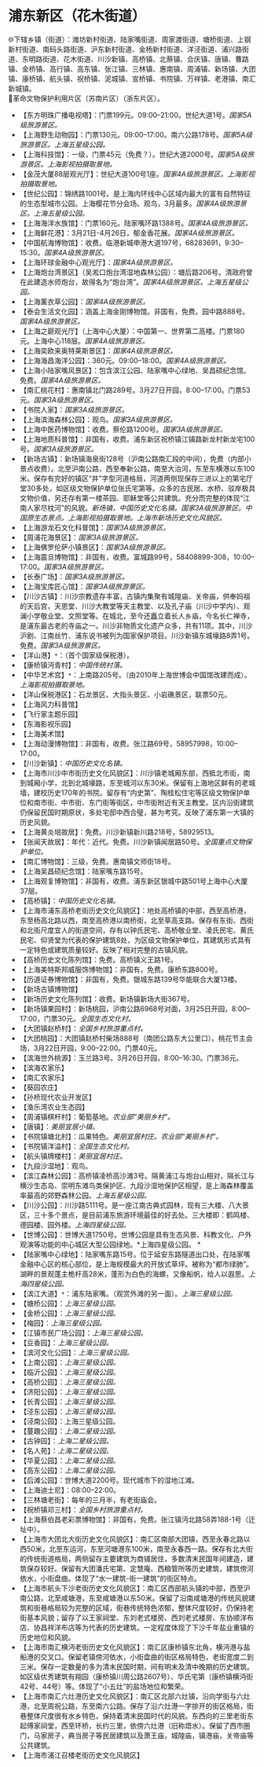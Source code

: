 # 浦东新区（花木街道）  
🌐下辖乡镇（街道）：潍坊新村街道、陆家嘴街道、周家渡街道、塘桥街道、上钢新村街道、南码头路街道、沪东新村街道、金杨新村街道、洋泾街道、浦兴路街道、东明路街道、花木街道、川沙新镇、高桥镇、北蔡镇、合庆镇、唐镇、曹路镇、金桥镇、高行镇、高东镇、张江镇、三林镇、惠南镇、周浦镇、新场镇、大团镇、康桥镇、航头镇、祝桥镇、泥城镇、宣桥镇、书院镇、万祥镇、老港镇、南汇新城镇。   
🚩革命文物保护利用片区（苏南片区）（浙东片区）。   
  
* 【东方明珠广播电视塔】：门票199元。09:00–21:00。世纪大道1号。*国家5A级旅游景区。*  
* 【上海野生动物园】：门票130元。09:00–17:00。南六公路178号。*国家5A级旅游景区。上海五星级公园。*  
* 【上海科技馆】：一级，门票45元（免费？）。世纪大道2000号。*国家5A级旅游景区。上海影视拍摄取景地。*  
* 【金茂大厦88层观光厅】：世纪大道100号1座。*国家4A级旅游景区。上海影视拍摄取景地。*  
* 【世纪公园】：锦绣路1001号。是上海内环线中心区域内最大的富有自然特征的生态型城市公园。上海樱花节分会场。观鸟，3月最多。*国家4A级旅游景区。上海五星级公园。*  
* 【上海海洋水族馆】：门票160元。陆家嘴环路1388号。*国家4A级旅游景区。*  
* 【上海鲜花港】：3月21日-4月26日，郁金香花展。*国家4A级旅游景区。*  
* 【中国航海博物馆】：收费。临港新城申港大道197号，68283691，9:30–15:30。*国家4A级旅游景区。*  
* 【上海环球金融中心观光厅】：*国家4A级旅游景区。*  
* 【上海炮台湾景区】（吴淞口炮台湾湿地森林公园）：塘后路206号。清政府曾在此建造水师炮台，故得名为“炮台湾”。*国家4A级旅游景区。上海五星级公园。*  
* 【上海薰衣草公园】：*国家4A级旅游景区。*  
* 【泰会生活文化园】：涵盖上海金刚博物馆。非国有，免费。园中路888号。*国家4A级旅游景区。*  
* 【上海之巅观光厅】（上海中心大厦）：中国第一、世界第二高楼。门票180元。上海中心118层。*国家4A级旅游景区。*  
* 【上海奕欧来奥特莱斯景区】：*国家4A级旅游景区。*  
* 【上海海昌海洋公园】：360元。09:00–18:00。*国家4A级旅游景区。*  
* 【上海小陆家嘴风景区】：包含滨江公园、陆家嘴中心绿地、吴昌硕纪念馆。免费。*国家4A级旅游景区。*  
* 【南汇桃花村】：惠南镇北门路289号。3月27日开园，8:00–17:00。门票53元。*国家3A级旅游景区。*  
* 【书院人家】：*国家3A级旅游景区。*  
* 【上海滨海森林公园】：观鸟。*国家3A级旅游景区。*  
* 【上海中医药博物馆】：收费。蔡伦路1200号。*国家3A级旅游景区。*  
* 【上海地质科普馆】：非国有，收费。浦东新区祝桥镇江镇路新龙村新龙宅100号。*国家3A级旅游景区。*  
* 【新场古镇】：新场镇海泉街128号（沪南公路南汇段的中间），免费（内部小景点收费）。北至沪南公路，西至奉新公路，南至大治河，东至东横港以东100米。保存有完好的镇区“井”字型河道格局，河道两侧现保存三进以上的第宅厅堂30多处，如区级文物保护单位张氏宅第等。众多的古民居、水桥、驳岸极具文物价值，另还存有第一楼茶园、耶稣堂等公共建筑。充分而完整的体现“江南人家尽枕河”的风貌。*新场镇，中国历史文化名镇。国家3A级旅游景区。中国原生态景点。上海影视拍摄取景地。上海市新场历史文化风貌区。*  
* 【上海游龙石文化科普馆】：*国家3A级旅游景区。*  
* 【周浦花海景区】：*国家3A级旅游景区。*  
* 【上海佛罗伦萨小镇景区】：*国家3A级旅游景区。*  
* 【上海震旦博物馆】：非国有，收费。富城路99号，58408899-308，10:00–17:00。*国家3A级旅游景区。*  
* 【长泰广场】：*国家3A级旅游景区。*  
* 【上海宝库匠心馆】：*国家3A级旅游景区。*  
* 【川沙古镇】：川沙宗教遗存丰富，古镇内集聚有城隍庙、关帝庙，供奉妈祖的天后宫，天恩堂、川沙大教堂等天主教堂、以及孔子庙（川沙中学内）、观澜小学敬业堂、文照堂等。在城北，至今还矗立着长人乡庙，今名长仁禅寺，是浦东最古老的寺庙之一。川沙非物质文化遗产众多，共有11项。其中，川沙沪剧、江南丝竹、浦东说书被列为国家保护项目。川沙新镇东城壕路8弄1号。免费。*国家3A级旅游景区。*  
* 【洋山港】`*`：（首个国家级保税港）。   
* 【康桥镇沔青村】：*中国传统村落。*  
* 【中华艺术宫】`*`：上南路205号。（由2010年上海世博会中国馆改建而成）。*上海影视拍摄取景地。*  
* 【洋山保税港区】：石龙景区、大指头景区、小岩礁景区，联票50元。   
* 【上海风力科普馆】  
* 【飞行家主题乐园】  
* 【东海影视乐园】  
* 【上海美术馆】  
* 【上海动漫博物馆】：非国有，收费。张江路69号，58957998，10:00–17:00。   
* 【川沙新镇】：*中国历史文化名镇。*  
* 【上海市川沙中市街历史文化风貌区】：川沙镇老城厢东部，西抵北市街，南到城厢小学，北到北城壕路，东至城河以东30米。保留有上海地区鲜有的老城墙，建校历史170年的书院。留存有“内史第”、陶桂松住宅等区级文物保护单位和南市街、中市街、东门街等街区，中市街附近有天主教堂。区内沿街建筑仍保留民国时期原状，多处宅邸中西合璧，甚为考究。反映了浦东第一大镇的历史风貌。   
* 【上海黄炎培故居】：免费。川沙新镇新川路218号，58929513。   
* 【张闻天故居】：年代：近代。免费。川沙新镇闻居路50号。*全国重点文物保护单位。*    
* 【南汇博物馆】：三级，免费。惠南镇文师街18号。   
* 【上海吴昌硕纪念馆】：陆家嘴东路15号。   
* 【上海观复博物馆】：非国有，收费。浦东新区银城中路501号上海中心大厦37层。   
* 【高桥镇】：*中国历史文化名镇。*  
* 【上海市浦东高桥老街历史文化风貌区】：地处高桥镇的中部，西至高桥港，东至杨高北路以西，南至高桥港以南桥街，北至草高支路。保存有东街、西街和北街尺度宜人的街道空间，存有以钟氏民宅、高桥敬业堂、凌氏民宅、黄氏民宅、仰贤堂为代表的保护建筑8处，为区级文物保护单位，其建筑形式具有一定特色或建筑质量较好。反映了相对完整的古镇风貌。   
* 【高桥历史文化陈列馆】：免费。高桥镇义王路1号。   
* 【上海美特斯邦威服饰博物馆】：非国有，免费。康桥东路800号。   
* 【历道证券博物馆】：非国有，免费。银城东路139号华能联合大厦13楼。   
* 【新场古镇博物馆】  
* 【新场历史文化陈列馆】：收费。新场镇新场大街367号。   
* 【新场镇果园村】：新场桃园，沪南公路6968号对面，3月25日开园，8:00–17:00，门票30元。*全国生态文化村。*  
* 【大团镇赵桥村】：*全国乡村旅游重点村。*  
* 【大团桃园】：大团镇赵桥村柴场888号（南团公路东大公里口）。桃花节主会场，3月22日开园，9:00–22:00。门票40元。   
* 【滨海世外桃源】：玉兰路3号。3月26日开园，8:00–16:30。门票36元。   
* 【滨海农家乐】  
* 【南汇农家乐】  
* 【葵园农庄】  
* 【孙桥现代农业开发区】  
* 【渔乐湾农业生态园】  
* 【周浦镇棋杆村】：葡萄基地。*农业部“美丽乡村”。*  
* 【唐镇】：*美丽宜居小镇。*  
* 【书院镇塘北村】：瓜果特色。*美丽宜居村庄。农业部“美丽乡村”。*  
* 【书院镇洋溢村】：*全国生态文化村。*  
* 【航头镇牌楼村】：*美丽宜居村庄。*  
* 【九段沙湿地】：观鸟。   
* 【滨江森林公园】：高桥镇凌桥高沙滩3号。隔黄浦江与炮台山相对，隔长江与横沙生态岛、崇明东滩鸟类保护区、九段沙湿地保护区相望，是上海森林覆盖率最高的郊野森林公园。*上海五星级公园。*  
* 【川沙公园】：川沙路5111号。是一座江南古典式园林，现有三大楼、八大景区，三十多个景点，是目前浦东旅游环境最佳的好去处。三大楼即：鹤鸣楼、德园楼、园外楼。*上海四星级公园。*  
* 【世博公园】：世博大道1750号。世博公园是具有生态风景、科教文化、户外观演等功能的中心城区大型公园绿地。*上海四星级公园。  * 
* 【陆家嘴中心绿地】：陆家嘴东路15号。位于延安东路隧道出口处，在陆家嘴金融中心区的核心部位，是上海规模最大的开放式草坪。被称为“都市绿肺”。湖畔的景观蓬主桅杆高28米，蓬形为白色的海螺，又像船帆，给人以遐思。*上海四星级公园。*  
* 【滨江大道】`*`：浦东陆家嘴。（观赏外滩的另一面）。*上海三星级公园。*  
* 【塘桥公园】：*上海三星级公园。*  
* 【金桥公园】：*上海三星级公园。*  
* 【梅园】：*上海三星级公园。*  
* 【江镇市民广场公园】：*上海三星级公园。*  
* 【豆香园】：*上海三星级公园。*  
* 【滨河文化公园】：*上海三星级公园。*  
* 【上南公园】：*上海三星级公园。*  
* 【临沂公园】：*上海三星级公园。*  
* 【高桥公园】：*上海三星级公园。*  
* 【济阳公园】：*上海三星级公园。*  
* 【长青公园】：*上海三星级公园。*  
* 【泾东公园】：*上海三星级公园。*  
* 【泾南公园】：上海三星级公园。   
* 【蔓趣公园】：*上海二星级公园。*  
* 【古钟园】：*上海二星级公园。*  
* 【名人苑】：*上海二星级公园。*  
* 【华夏公园】：*上海二星级公园。*  
* 【高东公园】：*上海二星级公园。*  
* 【后滩公园】：世博大道2200号。现代城市下的湿地江滩。   
* 【上海迪士尼】：08:00–22:00。   
* 【三林塘老街】：每年的三月半，有老街庙会。   
* 【祝桥镇邓三村】：*全国乡村旅游重点村。*  
* 【上海蔡伯昌老彩票博物馆】：非国有，免费。张江镇沔北路58弄188-1号（迁址中）。   
* 【上海市大团北大街历史文化风貌区】：南汇区南部大团镇，西至永春北路以西50米，北至东运河，东至河塘港东100米，南至永春西一路。保存有北大街的传统街道格局，两侧留存主要建筑为商铺居住，多数清末民国年间建造，建筑保存较好。保留有大团潘氏宅第、定慧庵、西粮管所等历史建筑，建筑傍河依水，小街盘曲。体现了“水一建筑-街一建筑”的街区特点。   
* 【上海市航头下沙老街历史文化风貌区】：南汇区西部航头镇的中部，西至沪南公路，北至咸塘港，东至咸塘港以东50米。保留了沿南咸塘港的传统风貌建筑和街巷格局较为完整的区域，街巷传统特色浓郁，整体尺度较好，仍保持老街基本风貌；留存了以王家祠堂、东刘老式楼房、西刘老式楼房、东协顺洋布店、协昌祥洋布店等为代表的历史建筑。一定程度体现了下沙千年盐业重镇的历史地位和风貌。   
* 【上海市南汇横沔老街历史文化风貌区】：南汇区康桥镇东北角，横沔港与盐船港的交叉口。保留老镇傍河依水，小街盘曲的街区格局特色，老街宽度二到三米。保存一定数量的多为清末民国时期，间有明末及清中晚期的历史建筑。如区级优秀建筑有翔园（康桥镇川周公路2607号）、华氏宅第（康桥镇横沔街42号、44号）等。体现了“小五灶”的盐场地位和繁荣。   
* 【上海市南汇六灶港历史文化风貌区】：南汇区北部六灶镇，沿向学街与六灶港，北至周祝公路，东至南六公路。保存了沿六灶港一字排开的街区格局，街巷整体尺度很有水乡特色，保持着清末民国时代的风貌。东西向的三里老街东起傅家祠堂，西至环桥，长约三里，依傍六灶港（旧称焐水）。保留了西市圈门，马家房子，典当房子等民居建筑以及萧王庙，城隍庙，镇港庙，关帝庙等公共建筑。   
* 【上海市浦江召楼老街历史文化风貌区】  